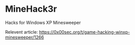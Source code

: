 # MineHack3r
Hacks for Windows XP Minesweeper

Relevent article: https://0x00sec.org/t/game-hacking-winxp-minesweeper/1266
